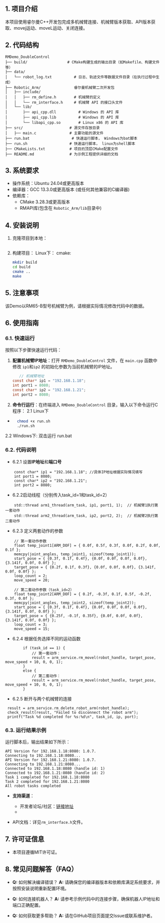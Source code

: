 ## **1. 项目介绍**
本项目使用睿尔曼C++开发包完成多机械臂连接、机械臂版本获取、API版本获取、movej运动、moveL运动、关闭连接。

## **2. 代码结构**
```
RMDemo_DoubleControl
├── build/                  # CMake构建生成的输出目录（如Makefile、构建文件等）
├── data/
│   └── robot_log.txt          # 日志、轨迹文件等数据文件目录（在执行过程中生成）
├── Robotic_Arm/               睿尔曼机械臂二次开发包
│   ├── include/
│   │   ├── rm_define.h        # 机械臂的定义
│   │   └── rm_interface.h     # 机械臂 API 的接口头文件
│   └── lib/
│       ├── api_cpp.dll          # Windows 的 API 库
│       ├── api_cpp.lib          # Windows 的 API 库
│       └── libapi_cpp.so        # Linux x86 的 API 库
├── src/                     # 源文件存放目录
│   ├── main.c               # 主要功能的源文件
├── run.bat                   # 快速运行脚本， Windows为bat脚本
├── run.sh                   # 快速运行脚本， linux为shell脚本
├── CMakeLists.txt           # 项目的顶层CMake配置文件
├── README.md                # 为示例工程提供详细的文档

```
## **3. 系统要求**

- 操作系统：Ubuntu 24.04或更高版本
- 编译器：GCC 13.3.0或更高版本 (或任何其他兼容的C编译器)
- 依赖库：
  - CMake 3.28.3或更高版本
  - RMAPI库(包含在 `Robotic_Arm/lib`目录中)

    
## **4. 安装说明**

1. 克隆项目到本地：

   ```bash

   ```

2. 构建项目：
   Linux下：
   cmake:
   ```bash
   mkdir build
   cd build
   cmake ..
   make
   
   ```



## **5. 注意事项**

该Demo以RM65-B型号机械臂为例，请根据实际情况修改代码中的数据。

## **6. 使用指南**

### **6.1. 快速运行**

按照以下步骤快速运行代码：

1. **配置机械臂IP地址**：打开 `RMDemo_DoubleControl` 文件，在 `main.cpp` 函数中修改 `ip1`和`ip2` 的初始化参数为当前机械臂的IP地址。

    ```C
       // 机械臂地址
    const char* ip1 = "192.168.1.18";
    int port1 = 8080;
    const char* ip2 = "192.168.1.21";
    int port2 = 8080;
    ```

2. **命令行运行**：在终端进入 `RMDemo_DoubleControl` 目录，输入以下命令运行C程序：
   2.1 Linux下
* ```bash
    chmod +x run.sh
    ./run.sh
    ```

2.2  Windows下: 双击运行 run.bat


### **6.2. 代码说明**


- 6.2.1 设置**IP地址**和**端口号**
```
    const char* ip1 = "192.168.1.18"; //具体IP地址根据实际情况填写
    int port1 = 8080; 
    const char* ip2 = "192.168.1.21";
    int port2 = 8080;
```
- 6.2.2启动线程（分别传入task_id=1和task_id=2）
```
    std::thread arm1_thread(arm_task, ip1, port1, 1);  // 机械臂1执行第一套动作
    std::thread arm2_thread(arm_task, ip2, port2, 2);  // 机械臂2执行第二套动作
```
- 6.2.3 定义两套动作的参数
```
    // 第一套动作参数
    float temp_joint1[ARM_DOF] = { 0.0f, 0.5f, 0.3f, 0.0f, 0.2f, 0.0f, 0.1f };
    memcpy(joint_angles, temp_joint1, sizeof(temp_joint1));
    start_pose = { {0.3f, 0.1f, 0.4f}, {0.0f, 0.0f, 0.0f, 0.0f}, {3.141f, 0.0f, 0.0f} };
    target_pose = { {0.2f, 0.1f, 0.3f}, {0.0f, 0.0f, 0.0f}, {3.141f, 0.0f, 0.0f} };
    loop_count = 2;
    move_speed = 20;

    // 第二套动作参数（task_id=2）
    float temp_joint2[ARM_DOF] = { 0.2f, -0.3f, 0.1f, 0.5f, -0.2f, 0.3f, 0.0f };
    memcpy(joint_angles, temp_joint2, sizeof(temp_joint2));
    start_pose = { {0.3f, 0.1f, 0.4f}, {0.0f, 0.0f, 0.0f, 0.0f}, {3.141f, 0.0f, 0.0f} };
    target_pose = { {0.25f, -0.1f, 0.35f}, {0.0f, 0.0f, 0.0f}, {3.141f, 0.0f, 0.0f} };
    loop_count = 3;
    move_speed = 15;
```
- 6.2.4 根据任务选择不同的运动函数
```
        if (task_id == 1) {
            // 第一套动作：
            result = arm_service.rm_movel(robot_handle, target_pose, move_speed + 10, 0, 0, 1);
        }
        else {
            // 第二套动作：
            result = arm_service.rm_movel(robot_handle, target_pose, move_speed + 10, 0, 0, 1);
        }
```
- 6.2.5 断开与两个机械臂的连接
```
 result = arm_service.rm_delete_robot_arm(robot_handle);
 check_result(result, "Failed to disconnect the robot arm");
 printf("Task %d completed for %s:%d\n", task_id, ip, port);
 ```


### **6.3. 运行结果示例**

运行脚本后，输出结果如下所示：

```
API Version for 192.168.1.18:8080: 1.0.7.
Connecting to 192.168.1.18:8080...
API Version for 192.168.1.21:8080: 1.0.7.
Connecting to 192.168.1.21:8080...
Connected to 192.168.1.18:8080 (handle id: 1)
Connected to 192.168.1.21:8080 (handle id: 2)
Task 1 completed for 192.168.1.18:8080
Task 2 completed for 192.168.1.21:8080
All robot tasks completed
```




* **支持渠道**：

    + 开发者论坛/社区：[链接地址](https://bbs.realman-robotics.cn)
    + 

- API文档：详见`rm_interface.h`文件。


## **7. 许可证信息**

* 本项目遵循MIT许可证。

## **8. 常见问题解答（FAQ）**


- **Q:** 如何解决编译错误？
  **A:** 请确保您的编译器版本和依赖库满足系统要求，并按照安装说明重新配置环境。

- **Q:** 如何连接机器人？
  **A:** 请参考示例代码中的连接步骤，确保机器人IP地址和端口正确配置。

- **Q:** 如何获取更多帮助？
  **A:** 请在GitHub项目页面提交Issue或联系维护者。
